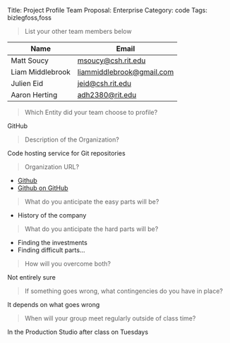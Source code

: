 Title: Project Profile Team Proposal: Enterprise
Category: code
Tags: bizlegfoss,foss

> List your other team members below

| Name             | Email                       |
|------------------|-----------------------------|
| Matt Soucy       | <msoucy@csh.rit.edu>        |
| Liam Middlebrook | <liammiddlebrook@gmail.com> |
| Julien Eid       | <jeid@csh.rit.edu>          |
| Aaron Herting    | <adh2380@rit.edu>           |

> Which Entity did your team choose to profile?

GitHub

> Description of the Organization?

Code hosting service for Git repositories

> Organization URL?

- [Github](http://github.com/)
- [Github on GitHub](http://github.com/github)

> What do you anticipate the easy parts will be?

- History of the company

> What do you anticipate the hard parts will be?

- Finding the investments
- Finding difficult parts...

> How will you overcome both?

Not entirely sure

> If something goes wrong, what contingencies do you have in place?

It depends on what goes wrong

> When will your group meet regularly outside of class time?

In the Production Studio after class on Tuesdays

